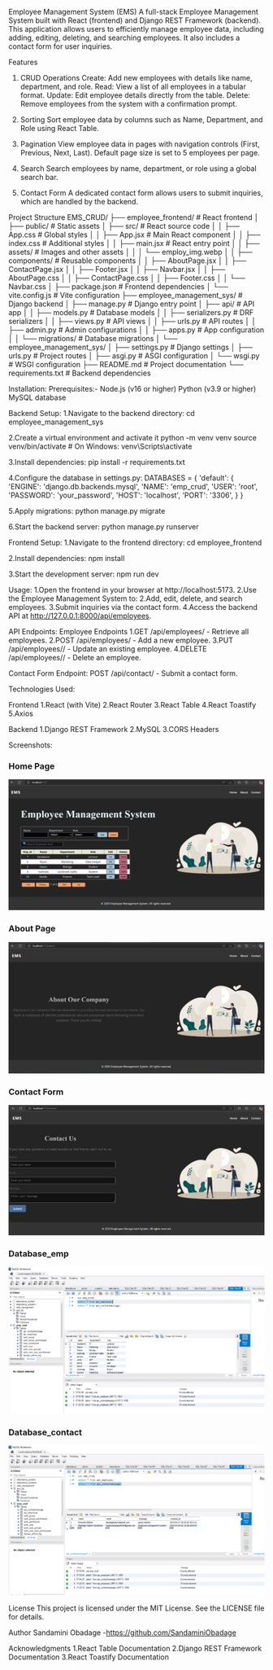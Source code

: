Employee Management System (EMS)
A full-stack Employee Management System built with React (frontend) and Django REST Framework (backend). This application allows users to efficiently manage employee data, including adding, editing, deleting, and searching employees. It also includes a contact form for user inquiries.

Features
1. CRUD Operations
Create: Add new employees with details like name, department, and role.
Read: View a list of all employees in a tabular format.
Update: Edit employee details directly from the table.
Delete: Remove employees from the system with a confirmation prompt.

2. Sorting
Sort employee data by columns such as Name, Department, and Role using React Table.

4. Pagination
View employee data in pages with navigation controls (First, Previous, Next, Last).
Default page size is set to 5 employees per page.

6. Search
Search employees by name, department, or role using a global search bar.

8. Contact Form
A dedicated contact form allows users to submit inquiries, which are handled by the backend.

Project Structure
EMS_CRUD/
├── employee_frontend/       # React frontend
│   ├── public/              # Static assets
│   ├── src/                 # React source code
│   │   ├── App.css          # Global styles
│   │   ├── App.jsx          # Main React component
│   │   ├── index.css        # Additional styles
│   │   ├── main.jsx         # React entry point
│   │   ├── assets/          # Images and other assets
│   │   │   └── employ_img.webp
│   │   ├── components/      # Reusable components
│   │       ├── AboutPage.jsx
│   │       ├── ContactPage.jsx
│   │       ├── Footer.jsx
│   │       ├── Navbar.jsx
│   │       ├── AboutPage.css
│   │       ├── ContactPage.css
│   │       ├── Footer.css
│   │       └── Navbar.css
│   ├── package.json         # Frontend dependencies
│   └── vite.config.js       # Vite configuration
├── employee_management_sys/ # Django backend
│   ├── manage.py            # Django entry point
│   ├── api/                 # API app
│   │   ├── models.py        # Database models
│   │   ├── serializers.py   # DRF serializers
│   │   ├── views.py         # API views
│   │   ├── urls.py          # API routes
│   │   ├── admin.py         # Admin configurations
│   │   ├── apps.py          # App configuration
│   │   └── migrations/      # Database migrations
│   └── employee_management_sys/
│       ├── settings.py      # Django settings
│       ├── urls.py          # Project routes
│       ├── asgi.py          # ASGI configuration
│       └── wsgi.py          # WSGI configuration
├── README.md                # Project documentation
└── requirements.txt         # Backend dependencies

Installation:
Prerequisites:-
Node.js (v16 or higher)
Python (v3.9 or higher)
MySQL database

Backend Setup:
1.Navigate to the backend directory:
cd employee_management_sys

2.Create a virtual environment and activate it
python -m venv venv
source venv/bin/activate  # On Windows: venv\Scripts\activate

3.Install dependencies:
pip install -r requirements.txt

4.Configure the database in settings.py:
DATABASES = {
    'default': {
        'ENGINE': 'django.db.backends.mysql',
        'NAME': 'emp_crud',
        'USER': 'root',
        'PASSWORD': 'your_password',
        'HOST': 'localhost',
        'PORT': '3306',
    }
}

5.Apply migrations:
python manage.py migrate

6.Start the backend server:
python manage.py runserver

Frontend Setup:
1.Navigate to the frontend directory:
cd employee_frontend

2.Install dependencies:
npm install

3.Start the development server:
npm run dev

Usage:
1.Open the frontend in your browser at http://localhost:5173.
2.Use the Employee Management System to:
2.Add, edit, delete, and search employees.
3.Submit inquiries via the contact form.
4.Access the backend API at http://127.0.0.1:8000/api/employees.

API Endpoints:
Employee Endpoints
1.GET /api/employees/ - Retrieve all employees.
2.POST /api/employees/ - Add a new employee.
3.PUT /api/employees/<id>/ - Update an existing employee.
4.DELETE /api/employees/<id>/ - Delete an employee.

Contact Form Endpoint:
POST /api/contact/ - Submit a contact form.

Technologies Used:

Frontend
1.React (with Vite)
2.React Router
3.React Table
4.React Toastify
5.Axios

Backend
1.Django REST Framework
2.MySQL
3.CORS Headers

Screenshots:

### Home Page
![Home Page](employee_frontend\public\screenshots\EMS_homepage.png)

### About Page
![About Page](employee_frontend\public\screenshots\EMS_aboutpage.png)

### Contact Form
![Contact Form](employee_frontend\public\screenshots\EMS_contactpage.png)

### Database_emp
![Db_emp](employee_frontend\public\screenshots\EMS_db_employyes.png)

### Database_contact
![Db_contact](employee_frontend\public\screenshots\EMS_db_contactform.png)

License
This project is licensed under the MIT License. See the LICENSE file for details.

Author
Sandamini Obadage -https://github.com/SandaminiObadage

Acknowledgments
1.React Table Documentation
2.Django REST Framework Documentation
3.React Toastify Documentation






